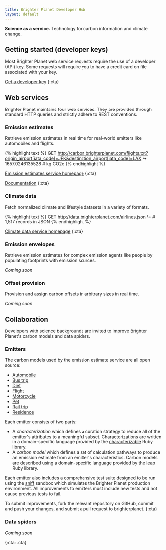 ```yaml
---
title: Brighter Planet Developer Hub
layout: default
---
```


**Science as a service.** Technology for carbon information and climate change.

## Getting started (developer keys) ##

Most Brighter Planet web service requests require the use of a developer (API) key. Some requests will require you to have a credit card on file associated with your key.

[Get a developer key](#FIXME)
{:cta}

## Web services

Brighter Planet maintains four web services. They are provided through standard HTTP queries and strictly adhere to REST conventions. 

### Emission estimates ###

Retrieve emission estimates in real time for real-world emitters like automobiles and flights.

{% highlight text %}
GET http://carbon.brighterplanet.com/flights.txt?origin_airport[iata_code]=JFK&destination_airport[iata_code]=LAX
↳ 1657.0246135528 # kg CO2e
{% endhighlight %}

[Emission estimates service homepage](http://carbon.brighterplanet.com)
{:cta}

[Documentation](http://carbon.brighterplanet.com/*/use/options)
{:cta}
    
### Climate data ###

Fetch normalized climate and lifestyle datasets in a variety of formats.
    
{% highlight text %}
GET http://data.brighterplanet.com/airlines.json
↳ # 1,517 records in JSON
{% endhighlight %}

[Climate data service homepage](http://data.brighterplanet.com)
{:cta}
    
### Emission envelopes ###

Retrieve emission estimates for complex emission agents like people by populating footprints with emission sources.

*Coming soon*
    
### Offset provision ###

Provision and assign carbon offsets in arbitrary sizes in real time.

*Coming soon*

## Collaboration ##

Developers with science backgrounds are invited to improve Brighter Planet's carbon models and data spiders.

### Emitters ###

The carbon models used by the emission estimate service are all open source:

* [Automobile](http://github.com/brighterplanet/automobile)
* [Bus trip](http://github.com/brighterplanet/bus_trip)
* [Diet](http://github.com/brighterplanet/diet)
* [Flight](http://github.com/brighterplanet/flight)
* [Motorcycle](http://github.com/brighterplanet/motorcycle)
* [Pet](http://github.com/brighterplanet/pet)
* [Rail trip](http://github.com/brighterplanet/rail_trip)
* [Residence](http://github.com/brighterplanet/residence)

Each emitter consists of two parts:

* A *characterization* which defines a curation strategy to reduce all of the emitter's attributes to a meaningful subset. Characterizations are written in a domain-specific language provided by the [characterizable](http://github.com/seamusabshere/characterizable) Ruby library.
* A *carbon model* which defines a set of calculation pathways to produce an emission estimate from an emitter's characteristics. Carbon models are described using a domain-specific language provided by the [leap](http://github.com/rossmeissl/leap) Ruby library.

Each emitter also includes a comprehensive test suite designed to be run using the [sniff](http://github.com/brighterplanet/sniff) sandbox which simulates the Brighter Planet production environment. All improvements to emitters must include new tests and not cause previous tests to fail.

To submit improvements, fork the relevant repository on GitHub, commit and push your changes, and submit a pull request to brighterplanet.
{:cta}

### Data spiders ###

*Coming soon*
    
{:cta: .cta}